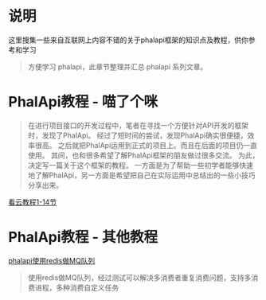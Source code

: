 # 说明
这里搜集一些来自互联网上内容不错的关于phalapi框架的知识点及教程，供你参考和学习

> 方便学习 phalapi，此章节整理并汇总 phalapi 系列文章。

# PhalApi教程 - 喵了个咪

> 在进行项目接口的开发过程中，笔者在寻找一个方便针对API开发的框架时，发现了PhalApi。
> 经过了短时间的尝试，发现PhalApi确实很便捷，效率很高。
之后就把PhalApi运用到正式的项目上。而且在后面的项目仍一直使用。
其间，也和很多希望了解PhalApi框架的朋友做过很多交流。
为此，决定写一篇关于这个框架的教程。
一方面是为了帮助一些初学者能够快速地了解PhalApi，另一方面是希望把自己在实际运用中总结出的一些小技巧分享出来。

[看云教程1-14节](https://www.kancloud.cn/dogstar/phalapi-tutorial/144679)

# PhalApi教程 - 其他教程
[phalapi使用redis做MQ队列](https://blog.csdn.net/baidu_38424904/article/details/108933850)

> 使用redis做MQ队列，经过测试可以解决多消费者重复消费问题，支持多消费进程，多种消费自定义任务

